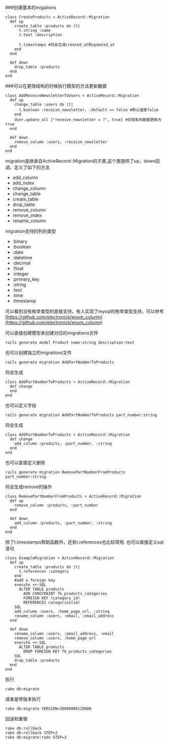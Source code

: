 ###创建基本的migations
```
class CreateProducts < ActiveRecord::Migration
  def up
    create_table :products do |t|
      t.string :name
      t.text :description
 
      t.timestamps #将会生成created_at和updated_at
    end
  end
 
  def down
    drop_table :products
  end
end
```

###可以在更改结构的时候执行模型的方法更新数据
```
class AddReceiveNewsletterToUsers < ActiveRecord::Migration
  def up
    change_table :users do |t|
      t.boolean :receive_newsletter, :default => false #默认值是false
    end
    User.update_all ["receive_newsletter = ?", true] #将现有的数据更新为true
  end
 
  def down
    remove_column :users, :receive_newsletter
  end
end
```

migration是继承自ActiveRecord::Migration的子类,这个类提供了up，down回调，定义了如下的方法

* add_column
* add_index
* change_column
* change_table
* create_table
* drop_table
* remove_column
* remove_index
* rename_column

migration支持的列的类型

* :binary
* :boolean
* :date
* :datetime
* :decimal
* :float
* :integer
* :primary_key
* :string
* :text
* :time
* :timestamp

可以看到没有枚举类型的直接支持，有人实现了mysql的枚举类型支持，可以参考[https://github.com/electronick/enum_column](https://github.com/electronick/enum_column)

可以直接创建模型来创建对应的migrations文件  
```
rails generate model Product name:string description:text
```

也可以创建独立的migrations文件  
```
rails generate migration AddPartNumberToProducts
``` 

将会生成   
```
class AddPartNumberToProducts < ActiveRecord::Migration
  def change
  end
end
```

也可以定义字段   
```
rails generate migration AddPartNumberToProducts part_number:string
```

将会生成  
```
class AddPartNumberToProducts < ActiveRecord::Migration
  def change
    add_column :products, :part_number, :string
  end
end
```

也可以直接定义删除    
```
rails generate migration RemovePartNumberFromProducts part_number:string
```

将会生成remove的操作  
```
class RemovePartNumberFromProducts < ActiveRecord::Migration
  def up
    remove_column :products, :part_number
  end
 
  def down
    add_column :products, :part_number, :string
  end
end
```

除了t.timestamps帮助函数外，还有t.references也比较常用.
也可以直接定义sql语句  
```
class ExampleMigration < ActiveRecord::Migration
  def up
    create_table :products do |t|
      t.references :category
    end
    #add a foreign key
    execute <<-SQL
      ALTER TABLE products
        ADD CONSTRAINT fk_products_categories
        FOREIGN KEY (category_id)
        REFERENCES categories(id)
    SQL
    add_column :users, :home_page_url, :string
    rename_column :users, :email, :email_address
  end
 
  def down
    rename_column :users, :email_address, :email
    remove_column :users, :home_page_url
    execute <<-SQL
      ALTER TABLE products
        DROP FOREIGN KEY fk_products_categories
    SQL
    drop_table :products
  end
end
```

执行  
```
rake db:migrate
```

或者是带版本执行  
```
rake db:migrate VERSION=20080906120000
```

回滚和重做
```
rake db:rollback
rake db:rollback STEP=3
rake db:migrate:redo STEP=3
```

